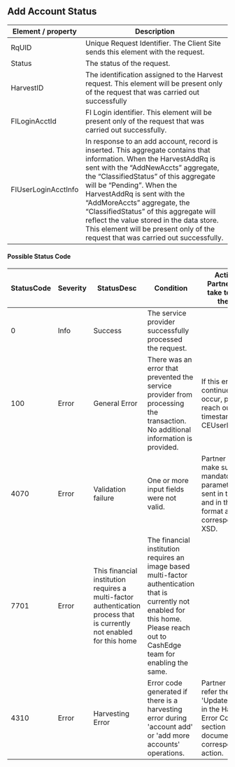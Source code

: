 ## Add Account Status

| Element / property | Description |
| --- | --- |
| RqUID | Unique Request Identifier. The Client Site sends this element with the request. |
| Status | The status of the request. |
| HarvestID | The identification assigned to the Harvest request. This element will be present only of the request that was carried out successfully |
| FILoginAcctId | FI Login identifier. This element will be present only of the request that was carried out successfully. |
| FIUserLoginAcctInfo | In response to an add account, record is inserted. This aggregate contains that information. When the HarvestAddRq is sent with the “AddNewAccts” aggregate, the “ClassifiedStatus” of this aggregate will be “Pending”. When the HarvestAddRq is sent with the “AddMoreAccts” aggregate, the “ClassifiedStatus” of this aggregate will reflect the value stored in the data store. This element will be present only of the request that was carried out successfully. |

#### Possible Status Code

| StatusCode | Severity | StatusDesc | Condition | Action API Partner should take to resolve the error |
| --- | --- | --- | --- | --- |
| 0 | Info | Success | The service provider successfully processed the request. |  |
| 100 | Error | General Error | There was an error that prevented the service provider from processing the transaction. No additional information is provided. | If this error continues to occur, please reach out to us the timestamp and CEUserId. |
| 4070 | Error | Validation failure | One or more input fields were not valid. | Partner should make sure the mandatory parameters are sent in the request and in the defined format as in the corresponding XSD. |
| 7701 | Error | This financial institution requires a multi-factor authentication process that is currently not enabled for this home | The financial institution requires an image based multi-factor authentication that is currently not enabled for this home. Please reach out to CashEdge team for enabling the same. |  |
| 4310 | Error | Harvesting Error | Error code generated if there is a harvesting error during 'account add' or 'add more accounts' operations. | Partner should refer the returned 'UpdateErrorCode' in the Harvester Error Codes section of this document for corresponding action. |
